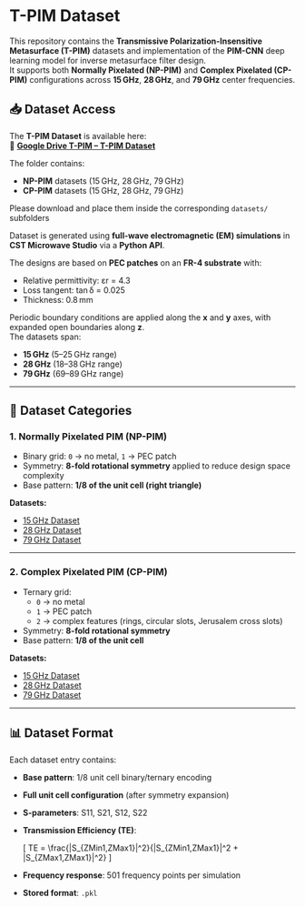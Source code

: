 # T-PIM Dataset

This repository contains the **Transmissive Polarization-Insensitive Metasurface (T-PIM)** datasets and implementation of the **PIM-CNN** deep learning model for inverse metasurface filter design.  
It supports both **Normally Pixelated (NP-PIM)** and **Complex Pixelated (CP-PIM)** configurations across **15 GHz**, **28 GHz**, and **79 GHz** center frequencies.
## 📥 Dataset Access

The **T-PIM Dataset** is available here:  
🔗 **[Google Drive T-PIM – T-PIM Dataset](https://drive.google.com/drive/folders/14NpCbfqlzJvdVdeMERzPV9GO3-yTIyiO?usp=sharing)**  

The folder contains:
- **NP-PIM** datasets (15 GHz, 28 GHz, 79 GHz)
- **CP-PIM** datasets (15 GHz, 28 GHz, 79 GHz)  

Please download and place them inside the corresponding `datasets/` subfolders

Dataset is generated using **full-wave electromagnetic (EM) simulations** in **CST Microwave Studio** via a **Python API**.

The designs are based on **PEC patches** on an **FR-4 substrate** with:
- Relative permittivity: εr = 4.3
- Loss tangent: tan δ = 0.025
- Thickness: 0.8 mm

Periodic boundary conditions are applied along the **x** and **y** axes, with expanded open boundaries along **z**.  
The datasets span:
- **15 GHz** (5–25 GHz range)
- **28 GHz** (18–38 GHz range)
- **79 GHz** (69–89 GHz range)

---

## 🧩 Dataset Categories

### **1. Normally Pixelated PIM (NP-PIM)**
- Binary grid: `0` → no metal, `1` → PEC patch
- Symmetry: **8-fold rotational symmetry** applied to reduce design space complexity
- Base pattern: **1/8 of the unit cell (right triangle)**

**Datasets:**
- [15 GHz Dataset](#)  
- [28 GHz Dataset](#)  
- [79 GHz Dataset](#)  

---

### **2. Complex Pixelated PIM (CP-PIM)**
- Ternary grid:  
  - `0` → no metal  
  - `1` → PEC patch  
  - `2` → complex features (rings, circular slots, Jerusalem cross slots)
- Symmetry: **8-fold rotational symmetry**
- Base pattern: **1/8 of the unit cell**

**Datasets:**
- [15 GHz Dataset](#)  
- [28 GHz Dataset](#)  
- [79 GHz Dataset](#)  

---

## 📊 Dataset Format

Each dataset entry contains:
- **Base pattern**: 1/8 unit cell binary/ternary encoding
- **Full unit cell configuration** (after symmetry expansion)
- **S-parameters**: S11, S21, S12, S22
- **Transmission Efficiency (TE)**:
  
  \[
  TE = \frac{|S_{ZMin1,ZMax1}|^2}{|S_{ZMin1,ZMax1}|^2 + |S_{ZMax1,ZMax1}|^2}
  \]

- **Frequency response**: 501 frequency points per simulation
- **Stored format**: `.pkl`
